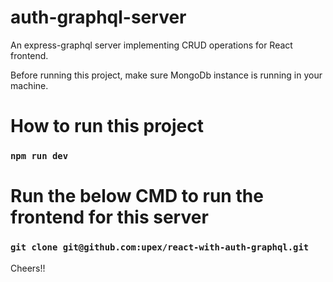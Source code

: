 # auth-graphql-server
An express-graphql server implementing CRUD operations for React frontend.

Before running this project, make sure MongoDb instance is running in your machine.

# How to run this project

### `npm run dev`

# Run the below CMD to run the frontend for this server

### `git clone git@github.com:upex/react-with-auth-graphql.git`

Cheers!!
